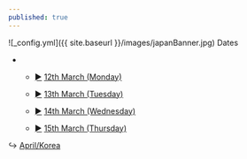 ```yaml
---
published: true
---
```

![_config.yml]({{ site.baseurl }}/images/japanBanner.jpg)
Dates
<div class="treeview">
  <ul>
    <li>
      <ul>
         <li class="cl">
          <div>
            <p>
              <a href="/days/12mar/" class="sc">&#9658;</a>
              <a href="/days/12mar/">12th March (Monday)</a>
            </p>
          </div>
        </li>
         <li class="cl">
          <div>
            <p>
              <a href="/days/13mar/" class="sc">&#9658;</a>
              <a href="/days/13mar/">13th March (Tuesday)</a>
            </p>
          </div>
        </li>
                 <li class="cl">
          <div>
            <p>
              <a href="/days/14mar/" class="sc">&#9658;</a>
              <a href="/days/14mar/">14th March (Wednesday)</a>
            </p>
          </div>
        </li>
                 <li class="cl">
          <div>
            <p>
              <a href="/days/15mar/" class="sc">&#9658;</a>
              <a href="/days/16mar/">15th March (Thursday)</a>
            </p>
          </div>
        </li>
      </ul>
    </li>
  </ul>
</div>

↪ [April/Korea](/days/13mar)

